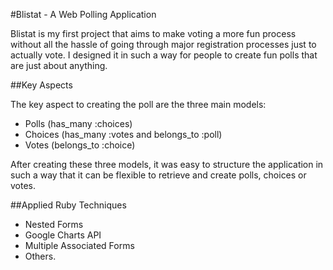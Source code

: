 #Blistat - A Web Polling Application

Blistat is my first project that aims to make voting a more fun process without all the hassle of going through major registration processes just to actually vote. I designed it in such a way for people to create fun polls that are just about anything. 

##Key Aspects

The key aspect to creating the poll are the three main models:

* Polls (has_many :choices)
* Choices (has_many :votes and belongs_to :poll)
* Votes (belongs_to :choice)

After creating these three models, it was easy to structure the application in such a way that it can be flexible to retrieve and create polls, choices or votes.

##Applied Ruby Techniques

* Nested Forms
* Google Charts API
* Multiple Associated Forms
* Others.